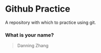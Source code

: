 # Github Practice

A repository with which to practice using git.

### What is your name?

> Danning Zhang

